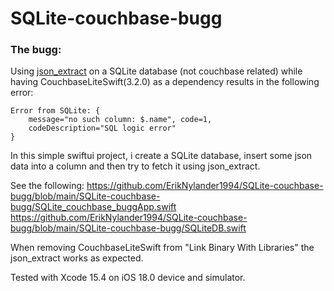 #  SQLite-couchbase-bugg

### The bugg: 
Using [json_extract](https://www.sqlite.org/json1.html#the_json_extract_function) on a SQLite database (not couchbase related) while having CouchbaseLiteSwift(3.2.0) as a dependency results in the following error:
```
Error from SQLite: { 
    message="no such column: $.name", code=1, 
    codeDescription="SQL logic error" 
}
```
In this simple swiftui project, i create a SQLite database, insert some json data into a column and then try to fetch it using json_extract.

See the following: 
https://github.com/ErikNylander1994/SQLite-couchbase-bugg/blob/main/SQLite-couchbase-bugg/SQLite_couchbase_buggApp.swift
https://github.com/ErikNylander1994/SQLite-couchbase-bugg/blob/main/SQLite-couchbase-bugg/SQLiteDB.swift

When removing CouchbaseLiteSwift from "Link Binary With Libraries" the json_extract works as expected.

Tested with Xcode 15.4 on iOS 18.0 device and simulator.





